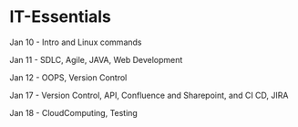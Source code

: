 # IT-Essentials
Jan 10 - Intro and Linux commands

Jan 11 - SDLC, Agile, JAVA, Web Development

Jan 12 - OOPS, Version Control

Jan 17 - Version Control, API, Confluence and Sharepoint, and  CI CD, JIRA

Jan 18 - CloudComputing, Testing
